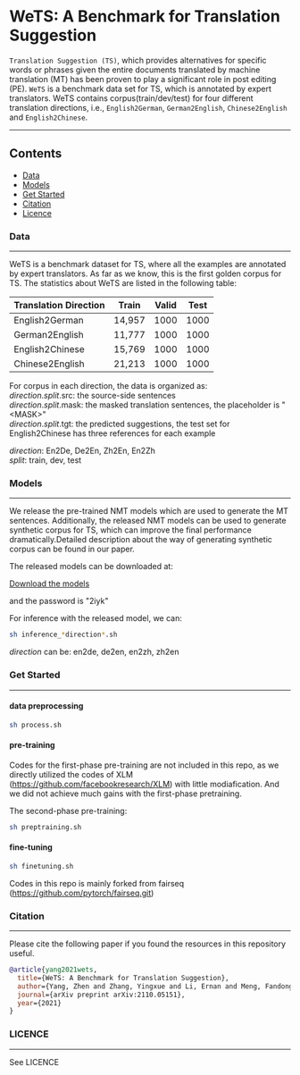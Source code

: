 # WeTS: A Benchmark for Translation Suggestion

`Translation Suggestion (TS)`, which provides alternatives for specific words or phrases given the entire documents translated by machine translation (MT) has been proven to play a significant role in post editing (PE). `WeTS` is a benchmark data set for TS, which is annotated by expert translators. WeTS contains corpus(train/dev/test) for four different translation directions, i.e., `English2German`, `German2English`, `Chinese2English` and `English2Chinese`.

***
## Contents
* [Data](#data)
* [Models](#models)
* [Get Started](#started)
* [Citation](#citation)
* [Licence](#licence)

### Data
----------

WeTS is a benchmark dataset for TS, where all the examples are annotated by expert translators. As far as we know, this is the first golden corpus for TS. The statistics about WeTS are listed in the following table:

|**Translation Direction**|**Train**| **Valid**| **Test**|
|---------------------|------|------|-----|
|English2German       |14,957|1000  |1000 |
|German2English       |11,777|1000  |1000 |
|English2Chinese      |15,769|1000  |1000 |
|Chinese2English      |21,213|1000  |1000 | 

For corpus in each direction, the data is organized as:  
*direction*.*split*.src: the source-side sentences  
*direction*.*split*.mask: the masked translation sentences, the placeholder is "\<MASK\>"  
*direction*.*split*.tgt: the predicted suggestions, the test set for English2Chinese has three references for each example 

*direction*: En2De, De2En, Zh2En, En2Zh  
*split*: train, dev, test  

### Models
---------
We release the pre-trained NMT models which are used to generate the MT sentences. Additionally, the released NMT models can be used to generate synthetic corpus for TS, which can improve the final performance dramatically.Detailed description about the way of generating synthetic corpus can be found in our paper.  

The released models can be downloaded at:

[Download the models](https://pan.baidu.com/s/1ZWf4HIqj414IpZkSRiw5mw  "download")

and the password is "2iyk"

For inference with the released model, we can:
```Bash
sh inference_*direction*.sh 
```

*direction* can be: en2de, de2en, en2zh, zh2en


### Get Started
----------
#### data preprocessing
```Bash
sh process.sh 
```

#### pre-training
Codes for the first-phase pre-training are not included in this repo, as we directly utilized the codes of XLM (https://github.com/facebookresearch/XLM) with little modiafication. And we did not achieve much gains with the first-phase pretraining.

The second-phase pre-training:  
```Bash
sh preptraining.sh
```

#### fine-tuning
```Bash
sh finetuning.sh
```

Codes in this repo is mainly forked from fairseq (https://github.com/pytorch/fairseq.git)

### Citation
--------------
Please cite the following paper if you found the resources in this repository useful.
```bibtex
@article{yang2021wets,
  title={WeTS: A Benchmark for Translation Suggestion},
  author={Yang, Zhen and Zhang, Yingxue and Li, Ernan and Meng, Fandong and Zhou, Jie},
  journal={arXiv preprint arXiv:2110.05151},
  year={2021}
}
```

### LICENCE
--------------
See LICENCE
